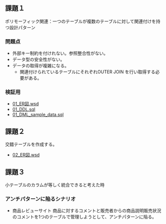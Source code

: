 ## 課題１
ポリモーフィック関連：一つのテーブルが複数のテーブルに対して関連付けを持つ設計パターン
### 問題点
- 外部キー制約を付けれない。参照整合性がない。
- データ型の安全性がない。
- データの取得が複雑になる。
    - 関連付けられているテーブルにそれぞれOUTER JOIN を行い取得する必要がある。
### 検証用
- [01_ER図.wsd](./01_ER%E5%9B%B3.wsd)
- [01_DDL.sql](./01_DDL.sql)
- [01_DML_sample_data.sql](./01_DML_sample_data.sql)

## 課題２
交錯テーブルを作成する。
- [02_ER図.wsd](./01_ER%E5%9B%B3.wsd)

## 課題３
小テーブルのカラムが等しく統合できると考えた時
### アンチパターンに陥るシナリオ
- 商品レビューサイト
商品に対するコメントと販売者からの商品説明販売状況のコメントを1つのテーブルで管理しようとして、アンチパターンに陥る。